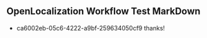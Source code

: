 ## OpenLocalization Workflow Test MarkDown
* ca6002eb-05c6-4222-a9bf-259634050cf9 thanks!

<!--HONumber=Jul16_HO2-->


